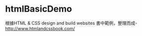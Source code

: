 # htmlBasicDemo
根據HTML &amp; CSS design and build websites 書中範例，整理而成- http://www.htmlandcssbook.com/
